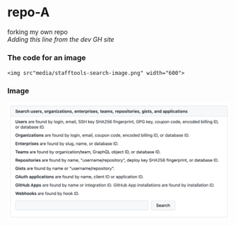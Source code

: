 # repo-A
forking my own repo  
_Adding this line from the dev GH site_  

### The code for an image  
```
<img src"media/stafftools-search-image.png" width="600">
```  

### Image   
<img src="media/stafftools-search-image.png" width="600">
